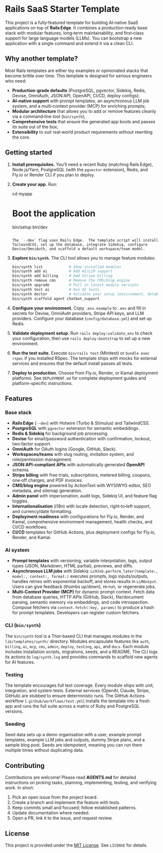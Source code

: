 # Rails SaaS Starter Template

This project is a fully‑featured template for building AI‑native SaaS applications on top of **Rails Edge**.  It combines a production‑ready base stack with modular features, long‑term maintainability, and first‑class support for large language models (LLMs).  You can bootstrap a new application with a single command and extend it via a clean CLI.

## Why another template?

Most Rails templates are either toy examples or opinionated stacks that become brittle over time.  This template is designed for serious engineers who need:

* **Production‑grade defaults** (PostgreSQL, pgvector, Sidekiq, Redis, Devise, OmniAuth, JSON:API, OpenAPI, CI/CD, deploy configs);
* **AI‑native support** with prompt templates, an asynchronous LLM job system, and a multi‑context provider (MCP) for enriching prompts;
* **Modular architecture** that allows you to add or remove features cleanly via a command‑line tool (`bin/synth`);
* **Comprehensive tests** that ensure the generated app boots and passes its suite out of the box;
* **Extensibility** to suit real‑world product requirements without rewriting the core.

## Getting started

1. **Install prerequisites.**  You’ll need a recent Ruby (matching Rails Edge), Node.js/Yarn, PostgreSQL (with the `pgvector` extension), Redis, and Fly.io or Render CLI if you plan to deploy.
2. **Create your app.**  Run:

   cd myapp
   
   # Boot the application
   bin/setup
   bin/dev
   ```

   The `--dev` flag uses Rails Edge.  The template script will install TailwindCSS, set up the database, integrate Sidekiq, configure Devise/OmniAuth, and scaffold a default workspace/team model.

3. **Explore `bin/synth`.**  The CLI tool allows you to manage feature modules:

   ```sh
   bin/synth list            # Show installed modules
   bin/synth add ai          # Add AI/LLM support
   bin/synth add billing     # Add Stripe billing
   bin/synth remove cms      # Remove the CMS/blog engine
   bin/synth upgrade         # Pull in latest module versions
   bin/synth test ai         # Run AI tests
   bin/synth doctor          # Validate your setup (environment, database, Redis, keys)
   bin/synth scaffold agent chatbot_support
   ```

4. **Configure your environment.**  Copy `.env.example` to `.env` and fill in secrets for Devise, OmniAuth providers, Stripe API keys, and LLM providers.  Configure your database (`config/database.yml`) and set up Redis.

5. **Validate deployment setup.**  Run `rails deploy:validate_env` to check your configuration, then use `rails deploy:bootstrap` to set up a new environment.

6. **Run the test suite.**  Execute `bin/rails test` (Minitest) or `bundle exec rspec` if you installed RSpec.  The template ships with mocks for external services and ensures that the default install passes all tests.

7. **Deploy to production.**  Choose from Fly.io, Render, or Kamal deployment platforms. See `DEPLOYMENT.md` for complete deployment guides and platform-specific instructions.

## Features

### Base stack

* **Rails Edge** (`--dev`) with Hotwire (Turbo & Stimulus) and TailwindCSS.
* **PostgreSQL** with `pgvector` extension for semantic embeddings.
* **Redis & Sidekiq** for background job processing.
* **Devise** for email/password authentication with confirmation, lockout, two‑factor support.
* **OmniAuth** for OAuth logins (Google, GitHub, Slack).
* **Workspaces/teams** with slug routing, invitation system, and role/permission management.
* **JSON:API‑compliant APIs** with automatically generated **OpenAPI** schema.
* **Stripe billing** with free trials, subscriptions, metered billing, coupons, one‑off charges, and PDF invoices.
* **CMS/blog engine** powered by ActionText with WYSIWYG editor, SEO metadata, and sitemap generation.
* **Admin panel** with impersonation, audit logs, Sidekiq UI, and feature flag toggles.
* **Internationalisation** (i18n) with locale detection, right‑to‑left support, and currency/date formatting.
* **Deployment readiness** with configurations for Fly.io, Render, and Kamal, comprehensive environment management, health checks, and CI/CD workflows.
* **CI/CD** templates for GitHub Actions, plus deployment configs for Fly.io, Render, and Kamal.

### AI system

* **Prompt templates** with versioning, variable interpolation, tags, output types (JSON, Markdown, HTML partial), previews, and diffs.
* **Asynchronous LLM jobs** with Sidekiq: `LLMJob.perform_later(template:, model:, context:, format:)` executes prompts, logs inputs/outputs, handles retries with exponential backoff, and stores results in `LLMOutput`.  Users can give feedback (thumbs up/down), re‑run, or regenerate jobs.
* **Multi‑Context Provider (MCP)** for dynamic prompt context.  Fetch data from database queries, HTTP APIs (GitHub, Slack), file/document parsing, semantic memory via embeddings, and code introspection.  Compose fetchers via `context.fetch(:key, params)` to produce a hash for prompt templates.  Developers can register custom fetchers.

### CLI (`bin/synth`)

The `bin/synth` tool is a Thor‑based CLI that manages modules in the `lib/templates/synth/` directory.  Modules encapsulate features like `auth`, `billing`, `ai`, `mcp`, `cms`, `admin`, `deploy`, `testing`, `api`, and `docs`.  Each module includes installation scripts, migrations, seeds, and a README.  The CLI logs its actions to `log/synth.log` and provides commands to scaffold new agents for AI features.

### Testing

The template encourages full test coverage.  Every module ships with unit, integration, and system tests.  External services (OpenAI, Claude, Stripe, GitHub) are stubbed to ensure deterministic runs.  The GitHub Actions workflow (`.github/workflows/test.yml`) installs the template into a fresh app and runs the full suite across a matrix of Ruby and PostgreSQL versions.

### Seeding

Seed data sets up a demo organisation with a user, example prompt templates, example LLM jobs and outputs, dummy Stripe plans, and a sample blog post.  Seeds are idempotent, meaning you can run them multiple times without duplicating data.

## Contributing

Contributions are welcome!  Please read **AGENTS.md** for detailed instructions on picking tasks, planning, implementing, testing, and verifying work.  In short:

1. Pick an open issue from the project board.
2. Create a branch and implement the feature with tests.
3. Keep commits small and focused; follow established patterns.
4. Update documentation where needed.
5. Open a PR, link it to the issue, and request review.

## License

This project is provided under the [MIT License](LICENSE).  See `LICENSE` for details.
